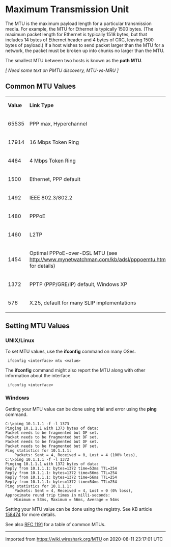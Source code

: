 # Maximum Transmission Unit

The MTU is the maximum payload length for a particular transmission media. For example, the MTU for Ethernet is typically 1500 bytes. (The maximum packet length for Ethernet is typically 1518 bytes, but that includes 14 bytes of Ethernet header and 4 bytes of CRC, leaving 1500 bytes of payload.) If a host wishes to send packet larger than the MTU for a network, the packet must be broken up into chunks no larger than the MTU.

The smallest MTU between two hosts is known as the **path MTU**.

*\[ Need some text on PMTU discovery, MTU-vs-MRU \]*

## Common MTU Values

<div>

<table>
<tbody>
<tr class="odd">
<td><p><strong>Value</strong></p></td>
<td><p><strong>Link Type</strong></p></td>
</tr>
<tr class="even">
<td><p>65535</p></td>
<td><p>PPP max, Hyperchannel</p></td>
</tr>
<tr class="odd">
<td><p>17914</p></td>
<td><p>16 Mbps Token Ring</p></td>
</tr>
<tr class="even">
<td><p>4464</p></td>
<td><p>4 Mbps Token Ring</p></td>
</tr>
<tr class="odd">
<td><p>1500</p></td>
<td><p>Ethernet, PPP default</p></td>
</tr>
<tr class="even">
<td><p>1492</p></td>
<td><p>IEEE 802.3/802.2</p></td>
</tr>
<tr class="odd">
<td><p>1480</p></td>
<td><p>PPPoE</p></td>
</tr>
<tr class="even">
<td><p>1460</p></td>
<td><p>L2TP</p></td>
</tr>
<tr class="odd">
<td><p>1454</p></td>
<td><p>Optimal PPPoE-over-DSL MTU (see <a href="http://www.mynetwatchman.com/kb/adsl/pppoemtu.htm" class="http">http://www.mynetwatchman.com/kb/adsl/pppoemtu.htm</a> for details)</p></td>
</tr>
<tr class="even">
<td><p>1372</p></td>
<td><p>PPTP (PPP/GRE/IP) default, Windows XP</p></td>
</tr>
<tr class="odd">
<td><p>576</p></td>
<td><p>X.25, default for many SLIP implementations</p></td>
</tr>
</tbody>
</table>

</div>

## Setting MTU Values

### UNIX/Linux

To set MTU values, use the **ifconfig** command on many OSes.

``` 
 ifconfig <interface> mtu <value>
```

The **ifconfig** command might also report the MTU along with other information about the interface.

``` 
 ifconfig <interface>
```

### Windows

Getting your MTU value can be done using trial and error using the **ping** command.

    C:\>ping 10.1.1.1 -f -l 1373
    Pinging 10.1.1.1 with 1373 bytes of data:
    Packet needs to be fragmented but DF set.
    Packet needs to be fragmented but DF set.
    Packet needs to be fragmented but DF set.
    Packet needs to be fragmented but DF set.
    Ping statistics for 10.1.1.1:
        Packets: Sent = 4, Received = 0, Lost = 4 (100% loss),
    C:\>ping 10.1.1.1 -f -l 1372
    Pinging 10.1.1.1 with 1372 bytes of data:
    Reply from 10.1.1.1: bytes=1372 time=53ms TTL=254
    Reply from 10.1.1.1: bytes=1372 time=56ms TTL=254
    Reply from 10.1.1.1: bytes=1372 time=56ms TTL=254
    Reply from 10.1.1.1: bytes=1372 time=54ms TTL=254
    Ping statistics for 10.1.1.1:
        Packets: Sent = 4, Received = 4, Lost = 0 (0% loss),
    Approximate round trip times in milli-seconds:
        Minimum = 53ms, Maximum = 56ms, Average = 54ms

Setting your MTU value can be done using the registry. See KB article [158474](http://support.microsoft.com/default.aspx?scid=kb;en-us;158474) for more details.

See also [RFC 1191](http://www.ietf.org/rfc/rfc1191.txt) for a table of common MTUs.

---

Imported from https://wiki.wireshark.org/MTU on 2020-08-11 23:17:01 UTC
